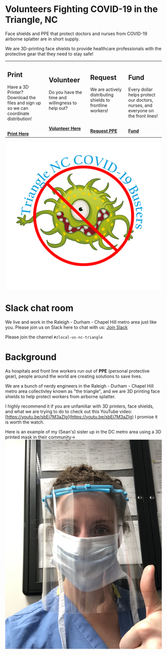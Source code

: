 # Volunteers Fighting COVID-19 in the Triangle, NC

Face shields and PPE that protect doctors and nurses from COVID-19 airborne splatter are in short supply.

We are 3D-printing face shields to provide healthcare professionals with the protective gear that they need to stay safe!

<table>
<tr>
<td>
<h2>Print</h2>

Have a 3D Printer? Download the files and sign up so we can coordinate distribution! <br><br>

<div id="button"><b><a href="docs/print.html">Print Here</a></b></div>

</td>
<td>

<h2>Volunteer</h2>

Do you have the time and willingness to help out? <br><br><br>

<div id="button"><b><a href="https://forms.gle/CwF7hVyBP1fBB49A9">Volunteer Here</a></b></div>
</td>
<td>

<h2>Request</h2>

We are actively distributing shields to frontline workers! <br><br><br>

<div id="button"><b><a href="https://forms.gle/ZrBaD8XHApYGEsFa6">Request PPE</a></b></div>

</td>
<td>

<h2>Fund</h2>

Every dollar helps protect our doctors, nurses, and everyone on the front lines! <br><br>

<div id="button"><b><a href="docs/fund.html">Fund</a></b></div>

</td>
</tr>

</table>

<center><img src="images/covid_logo.png" width="500px" border="0"></center>



# Slack chat room

We live and work in the Raleigh - Durham - Chapel Hill metro area just like you.  Please join us on Slack here to chat with us: [Join Slack](https://join.slack.com/t/masksfordocs/shared_invite/zt-dcwc740h-jZtGkDZl8NMGUKzgRXX56g)

Please join the channel `#zlocal-us-nc-triangle`

# Background

As hospitals and front line workers run out of **PPE** (personal protective gear), people around the world are creating solutions to save lives.

We are a bunch of nerdy engineers in the Raleigh - Durham - Chapel Hill metro area collectivley known as "the triangle", and we are 3D printing face shields to help protect workers from airborne splatter.  

I highly recommend it if you are unfamiliar with 3D printers, face shields, and what we are trying to do to check out this YouTube video: [https://youtu.be/sbEj7M3aZIg](https://youtu.be/sbEj7M3aZIg)  I promise it is worth the watch.

Here is an example of my (Sean's) sister up in the DC metro area using a 3D printed mask in their community->
![mask example](images/callan_mask.jpg)
